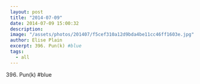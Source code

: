 ```yaml
---
layout: post
title: "2014-07-09"
date: 2014-07-09 15:00:32
description: 
image: "/assets/photos/201407/f5cef310a12d9bda4be11cc46ff1603e.jpg"
author: Elise Plain
excerpt: 396. Pun(k) #blue
tags: 
  - all
---
```


396. Pun(k) #blue
<p></p>
